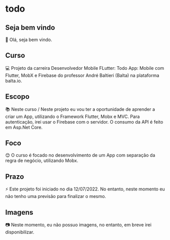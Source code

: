# todo

## Seja bem vindo

👋 Olá, seja bem vindo.

## Curso

💻 Projeto da carreira Desenvolvedor Mobile FLutter: Todo App: Mobile com Flutter, MobX e Firebase do professor André Baltieri (Balta) na plataforma balta.io.

## Escopo

📚 Neste curso / Neste projeto eu vou ter a oportunidade de aprender a criar um App, utilizando o Framework Flutter, Mobx e MVC. Para autenticação, irei usar o Firebase com o servidor. O consumo da API é feito em Asp.Net Core.

## Foco

😊 O curso é focado no desenvolvimento de um App com separação da regra de negócio, utilizando Mobx.

## Prazo

⚡ Este projeto foi iniciado no dia 12/07/2022. No entanto, neste momento eu não tenho uma previsão para finalizar o mesmo.

## Imagens

:camera: Neste momento, eu não possuo imagens, no entanto, em breve irei disponibilizar.
